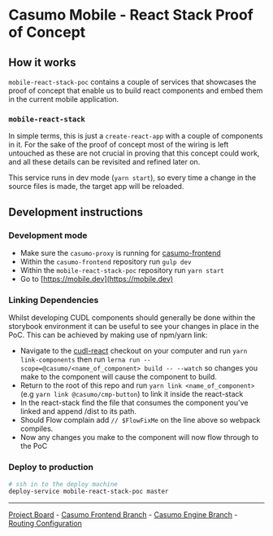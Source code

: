 # Casumo Mobile - React Stack Proof of Concept

## How it works

`mobile-react-stack-poc` contains a couple of services that showcases the proof
of concept that enable us to build react components and embed them in the
current mobile application.

### `mobile-react-stack`

In simple terms, this is just a `create-react-app` with a couple of components
in it. For the sake of the proof of concept most of the wiring is left untouched
as these are not crucial in proving that this concept could work, and all
these details can be revisited and refined later on.

This service runs in dev mode (`yarn start`), so every time a change in the
source files is made, the target app will be reloaded.

## Development instructions

### Development mode

- Make sure the `casumo-proxy` is running for [casumo-frontend](https://github.com/Casumo/casumo-frontend-proxy#install)
- Within the `casumo-frontend` repository run `gulp dev`
- Within the `mobile-react-stack-poc` repository run `yarn start`
- Go to [https://mobile.dev](https://mobile.dev)

### Linking Dependencies

Whilst developing CUDL components should generally be done within the storybook environment it can be useful to
see your changes in place in the PoC. This can be achieved by making use of npm/yarn link:

- Navigate to the [cudl-react](https://github.com/Casumo/cudl-react) checkout on your computer and run `yarn link-components` then run `lerna run --scope=@casumo/<name_of_component> build -- --watch` so changes you make to the component will cause the component to build.
- Return to the root of this repo and run `yarn link <name_of_component>` (e.g `yarn link @casumo/cmp-button`) to link it inside the react-stack
- In the react-stack find the file that consumes the component you've linked and append /dist to its path.
- Should Flow complain add `// $FlowFixMe` on the line above so webpack compiles.
- Now any changes you make to the component will now flow through to the PoC

### Deploy to production

```sh
# ssh in to the deploy machine
deploy-service mobile-react-stack-poc master
```

---

[Project Board](https://github.com/Casumo/Home/projects/91) - [Casumo Frontend Branch](https://github.com/Casumo/casumo-frontend/tree/mobile-react-stack-poc) - [Casumo Engine Branch](https://github.com/Casumo/Casumo-Engine/tree/mobile-react-stack-poc) - [Routing Configuration](https://github.com/Casumo/routing-configuration/compare/master...mobile-react-stack-poc)

